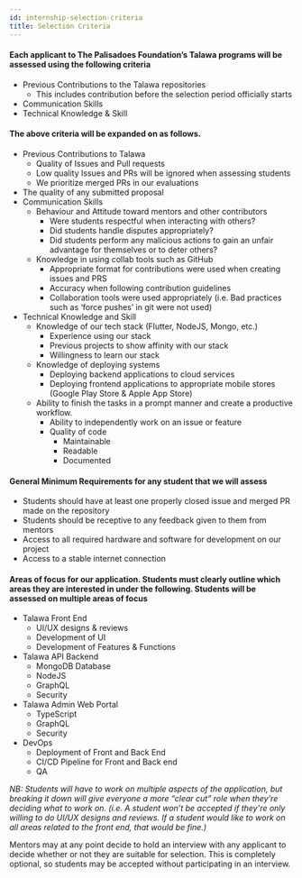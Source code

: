 ```yaml
---
id: internship-selection-criteria
title: Selection Criteria
---
```



#### Each applicant to The Palisadoes Foundation’s Talawa programs will be assessed using the following criteria

- Previous Contributions to the Talawa repositories
    - This includes contribution before the selection period officially starts
- Communication Skills
- Technical Knowledge & Skill

#### The above criteria will be expanded on as follows.

- Previous Contributions to Talawa
    - Quality of Issues and Pull requests
    - Low quality Issues and PRs will be ignored when assessing students
    - We prioritize merged PRs in our evaluations
- The quality of any submitted proposal
- Communication Skills
    - Behaviour and Attitude toward mentors and other contributors
        - Were students respectful when interacting with others?
        - Did students handle disputes appropriately?
        - Did students perform any malicious actions to gain an unfair advantage for themselves or to deter others?
    - Knowledge in using collab tools such as GitHub
        - Appropriate format for contributions were used when creating issues and PRS
        - Accuracy when following contribution guidelines
        - Collaboration tools were used appropriately (i.e. Bad practices such as ‘force pushes’ in git were not used)
- Technical Knowledge and Skill
    - Knowledge of our tech stack (Flutter, NodeJS, Mongo, etc.)
        - Experience using our stack
        - Previous projects to show affinity with our stack
        - Willingness to learn our stack
    - Knowledge of deploying systems
        - Deploying backend applications to cloud services
        - Deploying frontend applications to appropriate mobile stores (Google Play Store & Apple App Store)
    - Ability to finish the tasks in a prompt manner and create a productive workflow.
        - Ability to independently work on an issue or feature
        - Quality of code
            - Maintainable
            - Readable
            - Documented

#### General Minimum Requirements for any student that we will assess

- Students should have at least one properly closed issue and merged PR made on the repository
- Students should be receptive to any feedback given to them from mentors
- Access to all required hardware and software for development on our project
- Access to a stable internet connection

#### Areas of focus for our application. Students must clearly outline which areas they are interested in under the following. Students will be assessed on multiple areas of focus

- Talawa Front End
    - UI/UX designs & reviews
    - Development of UI
    - Development of Features & Functions
- Talawa API Backend
    - MongoDB Database
    - NodeJS
    - GraphQL
    - Security
- Talawa Admin Web Portal
    - TypeScript
    - GraphQL
    - Security
- DevOps
    - Deployment of Front and Back End
    - CI/CD Pipeline for Front and Back end
    - QA

_NB: Students will have to work on multiple aspects of the application, but breaking it down will give everyone a more “clear cut” role when they’re deciding what to work on. (i.e. A student won’t be accepted if they're only willing to do UI/UX designs and reviews. If a student would like to work on all areas related to the front end, that would be fine.)_

Mentors may at any point decide to hold an interview with any applicant to decide whether or not they are suitable for selection. This is completely optional, so students may be accepted without participating in an interview.

